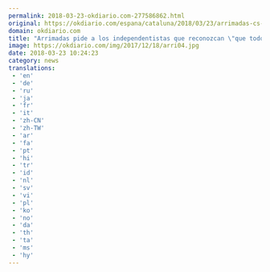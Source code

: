 ```yaml
---
permalink: 2018-03-23-okdiario.com-277586862.html
original: https://okdiario.com/espana/cataluna/2018/03/23/arrimadas-cs-pide-govern-que-diga-que-proceso-soberanista-fue-farsa-2009599
domain: okdiario.com
title: "Arrimadas pide a los independentistas que reconozcan \"que todo ha sido una farsa""
image: https://okdiario.com/img/2017/12/18/arri04.jpg
date: 2018-03-23 10:24:23
category: news
translations: 
 - 'en'
 - 'de'
 - 'ru'
 - 'ja'
 - 'fr'
 - 'it'
 - 'zh-CN'
 - 'zh-TW'
 - 'ar'
 - 'fa'
 - 'pt'
 - 'hi'
 - 'tr'
 - 'id'
 - 'nl'
 - 'sv'
 - 'vi'
 - 'pl'
 - 'ko'
 - 'no'
 - 'da'
 - 'th'
 - 'ta'
 - 'ms'
 - 'hy'
---
```


